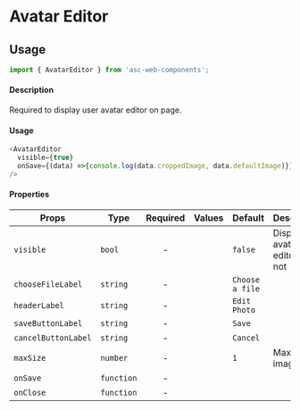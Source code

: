 # Avatar Editor

## Usage

```js
import { AvatarEditor } from 'asc-web-components';
```

#### Description

Required to display user avatar editor on page.

#### Usage

```js
<AvatarEditor
  visible={true}
  onSave={(data) =>{console.log(data.croppedImage, data.defaultImage)}}
/>
```

#### Properties

| Props                | Type       | Required | Values                                    | Default            | Description                                           |
| ------------------   | --------   | :------: | ----------------------------------------- | ------------------ | ----------------------------------------------------- |
| `visible`            | `bool`     |    -     |                                           | `false`            | Display avatar editor or not                          |
| `chooseFileLabel`    | `string`   |    -     |                                           | `Choose a file`    |                                                       |
| `headerLabel`        | `string`   |    -     |                                           | `Edit Photo`       |                                                       |
| `saveButtonLabel`    | `string`   |    -     |                                           | `Save`             |                                                       |
| `cancelButtonLabel`  | `string`   |    -     |                                           | `Cancel`           |                                                       |
| `maxSize`            | `number`   |    -     |                                           | `1`                | Max size of image                                     |
| `onSave`             | `function` |    -     |                                           |                    |                                                       |
| `onClose`            | `function` |    -     |                                           |                    |                                                       |
